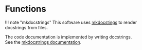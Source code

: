 # Functions

!!! note "mkdocstrings"
    This software uses [mkdocstings](https://github.com/mkdocstrings/mkdocstrings) to render docstrings from files.

The code documentation is implemented by writing docstrings. <br>
See the [mkdocstrings documentation](https://mkdocstrings.github.io/).
